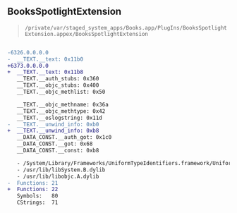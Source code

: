 ## BooksSpotlightExtension

> `/private/var/staged_system_apps/Books.app/PlugIns/BooksSpotlightExtension.appex/BooksSpotlightExtension`

```diff

-6326.0.0.0.0
-  __TEXT.__text: 0x11b0
+6373.0.0.0.0
+  __TEXT.__text: 0x11b8
   __TEXT.__auth_stubs: 0x360
   __TEXT.__objc_stubs: 0x400
   __TEXT.__objc_methlist: 0x50

   __TEXT.__objc_methname: 0x36a
   __TEXT.__objc_methtype: 0x42
   __TEXT.__oslogstring: 0x11d
-  __TEXT.__unwind_info: 0xb0
+  __TEXT.__unwind_info: 0xb8
   __DATA_CONST.__auth_got: 0x1c0
   __DATA_CONST.__got: 0x68
   __DATA_CONST.__const: 0xb8

   - /System/Library/Frameworks/UniformTypeIdentifiers.framework/UniformTypeIdentifiers
   - /usr/lib/libSystem.B.dylib
   - /usr/lib/libobjc.A.dylib
-  Functions: 21
+  Functions: 22
   Symbols:   80
   CStrings:  71
 

```
